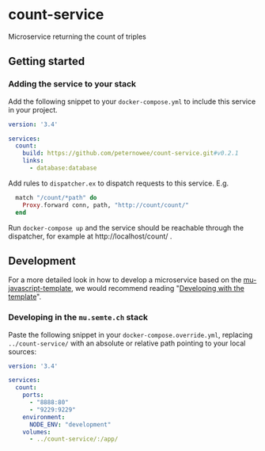 # count-service

Microservice returning the count of triples

## Getting started

### Adding the service to your stack

Add the following snippet to your `docker-compose.yml` to include this
service in your project.

```yaml
version: '3.4'

services:
  count:
    build: https://github.com/peternowee/count-service.git#v0.2.1
    links:
      - database:database
```

Add rules to `dispatcher.ex` to dispatch requests to this service. E.g.

```elixir
  match "/count/*path" do
    Proxy.forward conn, path, "http://count/count/"
  end
```

Run `docker-compose up` and the service should be reachable through the
dispatcher, for example at http://localhost/count/ .

## Development

For a more detailed look in how to develop a microservice based on the
[mu-javascript-template](https://github.com/mu-semtech/mu-javascript-template),
we would recommend reading "[Developing with the
template](https://github.com/mu-semtech/mu-javascript-template#developing-with-the-template)".

### Developing in the `mu.semte.ch` stack

Paste the following snippet in your `docker-compose.override.yml`,
replacing `../count-service/` with an absolute or relative path
pointing to your local sources:

```yaml
version: '3.4'

services:
  count:
    ports:
      - "8888:80"
      - "9229:9229"
    environment:
      NODE_ENV: "development"
    volumes:
      - ../count-service/:/app/
```
